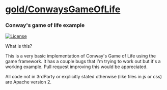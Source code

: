 # [gold/ConwaysGameOfLife](https://github.com/CoryNull/gold/examples/conwaysGameOfLife)
### Conway's game of life example

[![License](https://img.shields.io/badge/license-Apache%202-blue)](https://github.com/CoryNull/gold/LICENSE)

What is this?

This is a very basic implementation of Conway's Game of Life using the game framework. It has a couple bugs that I'm trying to work out but it's a working example. Pull request improving this would be appreciated.

All code not in 3rdParty or explicitly stated otherwise (like files in js or css) are Apache version 2.